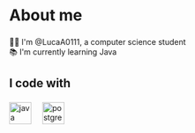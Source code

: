 <h1 align="left">About me</h1>

###

<p align="left">👋🏻 I'm @LucaA0111, a computer science student<br>📚 I'm currently learning Java</p>

###

<h2 align="left">I code with</h2>

###

<div align="left">
  <img src="https://skillicons.dev/icons?i=java" height="40" alt="java logo"  />
  <img width="12" />
  <img src="https://cdn.jsdelivr.net/gh/devicons/devicon/icons/postgresql/postgresql-original.svg" height="40" alt="postgresql logo"  />
</div>

###
